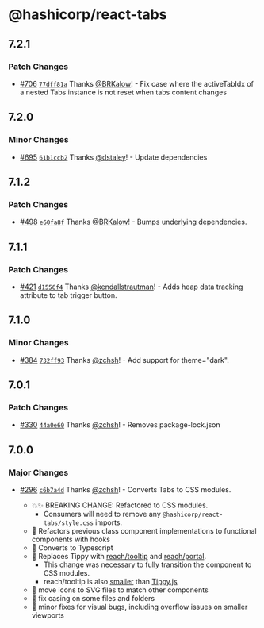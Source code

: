# @hashicorp/react-tabs

## 7.2.1

### Patch Changes

- [#706](https://github.com/hashicorp/react-components/pull/706) [`77dff81a`](https://github.com/hashicorp/react-components/commit/77dff81acb33e7adcc73b8ef808b0e0b6ef41db5) Thanks [@BRKalow](https://github.com/BRKalow)! - Fix case where the activeTabIdx of a nested Tabs instance is not reset when tabs content changes

## 7.2.0

### Minor Changes

- [#695](https://github.com/hashicorp/react-components/pull/695) [`61b1ccb2`](https://github.com/hashicorp/react-components/commit/61b1ccb204144907e9e7785312414dae753a3a73) Thanks [@dstaley](https://github.com/dstaley)! - Update dependencies

## 7.1.2

### Patch Changes

- [#498](https://github.com/hashicorp/react-components/pull/498) [`e60fa8f`](https://github.com/hashicorp/react-components/commit/e60fa8f437a98f97f6c0ed396f194192cf5e376e) Thanks [@BRKalow](https://github.com/BRKalow)! - Bumps underlying dependencies.

## 7.1.1

### Patch Changes

- [#421](https://github.com/hashicorp/react-components/pull/421) [`d1556f4`](https://github.com/hashicorp/react-components/commit/d1556f456ad87b5624b9c25e14a0f8ae324643d0) Thanks [@kendallstrautman](https://github.com/kendallstrautman)! - Adds heap data tracking attribute to tab trigger button.

## 7.1.0

### Minor Changes

- [#384](https://github.com/hashicorp/react-components/pull/384) [`732ff93`](https://github.com/hashicorp/react-components/commit/732ff93b3f9da1da5abe0a9343421e272d26eee9) Thanks [@zchsh](https://github.com/zchsh)! - Add support for theme="dark".

## 7.0.1

### Patch Changes

- [#330](https://github.com/hashicorp/react-components/pull/330) [`44a0e60`](https://github.com/hashicorp/react-components/commit/44a0e60b577a36978275ef1b0efa0e351a9802c6) Thanks [@zchsh](https://github.com/zchsh)! - Removes package-lock.json

## 7.0.0

### Major Changes

- [#296](https://github.com/hashicorp/react-components/pull/296) [`c6b7a4d`](https://github.com/hashicorp/react-components/commit/c6b7a4dc80319d92f694773517d822f0566b229a) Thanks [@zchsh](https://github.com/zchsh)! - Converts Tabs to CSS modules.

  - 💥✨ BREAKING CHANGE: Refactored to CSS modules.
    - Consumers will need to remove any `@hashicorp/react-tabs/style.css` imports.
  - 🔨 Refactors previous class component implementations to functional components with hooks
  - 🔨 Converts to Typescript
  - 🔨 Replaces Tippy with [reach/tooltip](https://reach.tech/tooltip) and [reach/portal](https://reach.tech/portal).
    - This change was necessary to fully transition the component to CSS modules.
    - reach/tooltip is also [smaller](https://bundlephobia.com/package/@reach/tooltip@0.16.0) than [Tippy.js](https://bundlephobia.com/package/@tippyjs/react@4.2.5)
  - 🔧 move icons to SVG files to match other components
  - 🔧 fix casing on some files and folders
  - 🐛 minor fixes for visual bugs, including overflow issues on smaller viewports

